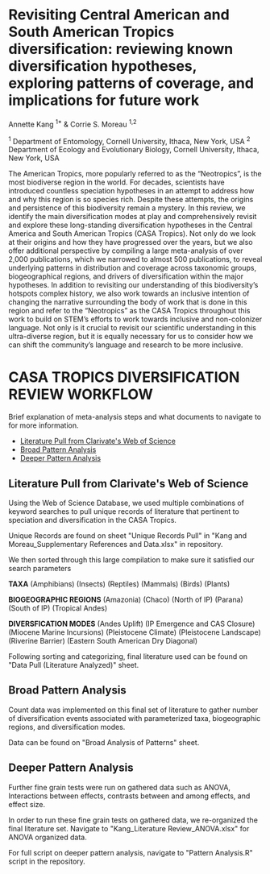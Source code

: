 Revisiting Central American and South American Tropics diversification: reviewing known diversification hypotheses, exploring patterns of coverage, and implications for future work
================
Annette Kang <sup>1*</sup> & Corrie S. Moreau <sup>1,2</sup>

<sup>1</sup> Department of Entomology, Cornell University, Ithaca, New York, USA
<sup>2</sup> Department of Ecology and Evolutionary Biology, Cornell University, Ithaca, New York, USA

The American Tropics, more popularly referred to as the “Neotropics”, is the most biodiverse region in the world. For decades, scientists have introduced countless speciation hypotheses in an attempt to address how and why this region is so species rich. Despite these attempts, the origins and persistence of this biodiversity remain a mystery. In this review, we identify the main diversification modes at play and comprehensively revisit and explore these long-standing diversification hypotheses in the Central America and South American Tropics (CASA Tropics). Not only do we look at their origins and how they have progressed over the years, but we also offer additional perspective by compiling a large meta-analysis of over 2,000 publications, which we narrowed to almost 500 publications, to reveal underlying patterns in distribution and coverage across taxonomic groups, biogeographical regions, and drivers of diversification within the major hypotheses. In addition to revisiting our understanding of this biodiversity’s hotspots complex history, we also work towards an inclusive intention of changing the narrative surrounding the body of work that is done in this region and refer to the “Neotropics” as the CASA Tropics throughout this work to build on STEM’s efforts to work towards inclusive and non-colonizer language. Not only is it crucial to revisit our scientific understanding in this ultra-diverse region, but it is equally necessary for us to consider how we can shift the community’s language and research to be more inclusive.

# CASA TROPICS DIVERSIFICATION REVIEW WORKFLOW
Brief explanation of meta-analysis steps and what documents to navigate to for more information.


- [Literature Pull from Clarivate's Web of Science](#literature-pull)
- [Broad Pattern Analysis](#broad-patterns)
- [Deeper Pattern Analysis](#deeper-patterns)


## Literature Pull from Clarivate's Web of Science

Using the Web of Science Database, we used multiple combinations of keyword searches to pull unique records of literature that pertinent to speciation and diversification in the CASA Tropics. 

Unique Records are found on sheet "Unique Records Pull" in "Kang and Moreau_Supplementary References and Data.xlsx" in repository.

We then sorted through this large compilation to make sure it satisfied our search parameters 

**TAXA**
(Amphibians)
(Insects)
(Reptiles)
(Mammals)
(Birds)
(Plants)

**BIOGEOGRAPHIC REGIONS**
(Amazonia)
(Chaco)
(North of IP)
(Parana)
(South of IP)
(Tropical Andes)

**DIVERSFICATION MODES**
(Andes Uplift)
(IP Emergence and CAS Closure)
(Miocene Marine Incursions)
(Pleistocene Climate)
(Pleistocene Landscape)
(Riverine Barrier)
(Eastern South American Dry Diagonal)


Following sorting and categorizing, final literature used can be found on "Data Pull (Literature Analyzed)" sheet.

## Broad Pattern Analysis

Count data was implemented on this final set of literature to gather number of diversification events associated with parameterized taxa, biogeographic regions, and diversification modes. 

Data can be found on "Broad Analysis of Patterns" sheet.

## Deeper Pattern Analysis

Further fine grain tests were run on gathered data such as ANOVA, Interactions between effects, contrasts between and among effects, and effect size. 

In order to run these fine grain tests on gathered data, we re-organized the final literature set. Navigate to "Kang_Literature Review_ANOVA.xlsx" for ANOVA organized data. 

For full script on deeper pattern analysis, navigate to "Pattern Analysis.R" script in the repository.